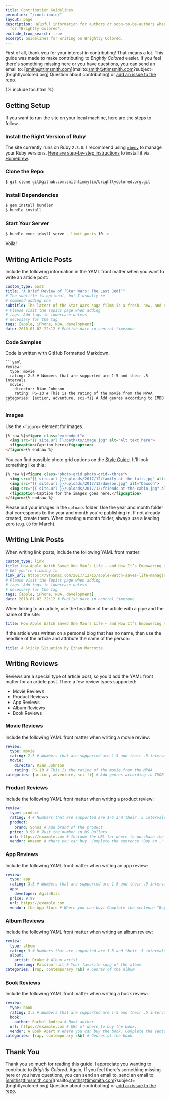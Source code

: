 ```yaml
---
title: Contribution Guidelines
permalink: "/contribute/"
layout: page
description: Helpful information for authors or soon-to-be-authors when writing content
  for *Brightly Colored*.
exclude_from_search: true
excerpt: Guidelines for writing on Brightly Colored.
---
```


First of all, thank you for your interest in contributing! That means a lot. This guide was made to make contributing to *Brightly Colored* easier. If you feel there's something missing here or you have questions, you can send an email to: [smith@ttimsmith.com](mailto:smith@ttimsmith.com?subject=[brightlycolored.org] Question about contributing) or [add an issue to the repo](https://github.com/smithtimmytim/brightlycolored.org/issues/new).

{% include toc.html %}

## Getting Setup

If you want to run the site on your local machine, here are the steps to follow.

### Install the Right Version of Ruby

The site currently runs on Ruby `2.3.0`. I recommend using [`rbenv`](https://github.com/rbenv/rbenv) to manage your Ruby versions. [Here are step-by-step instructions](https://github.com/rbenv/rbenv#homebrew-on-macos) to install it via [Homebrew](https://brew.sh/).

### Clone the Repo

```sh
$ git clone git@github.com:smithtimmytim/brightlycolored.org.git
```

### Install Dependencies

```sh
$ gem install bundler
$ bundle install
```

### Start Your Server

```sh
$ bundle exec jekyll serve --limit_posts 10 -o
```

Voilà!

## Writing Article Posts

Include the following information in the YAML front matter when you want to write an article post:

```yaml
custom_type: post
title: "A Brief Review of ‘Star Wars: The Last Jedi’"
# The subtitle is optional, but I usually re-
# commend adding one
subtitle: The latest of the Star Wars saga films is a fresh, new, and exciting chapter of my favorite franchise
# Please visit the Topics page when adding 
# tags. Add tags in lowercase unless
# necessary for the tag
tags: [apple, iPhone, NBA, development]
date: 2018-01-02 22:12 # Publish date in central timezone
```

### Code Samples

Code is written with GitHub Formatted Markdown.

    ```yaml
    review:
      type: movie
      rating: 2.5 # Numbers that are supported are 1-5 and their .5 intervals
      movie:
        director: Rian Johnson
        rating: PG-13 # This is the rating of the movie from the MPAA
    categories: [action, adventure, sci-fi] # Add genres according to IMDB
    ```

### Images

Use the `<figure>` element for images.

```html
{% raw %}<figure class="extendout">
  <img src="{{ site.url }}/path/to/image.jpg" alt="Alt text here">
  <figcaption>Caption here</figcaption>
</figure>{% endraw %}
```

You can find possible photo grid options on the [Style Guide](/styleguide). It'll look something like this:

```html
{% raw %}<figure class="photo-grid photo-grid--three">
  <img src="{{ site.url }}/uploads/2017/12/family-at-the-fair.jpg" alt="Family at the Fair">
  <img src="{{ site.url }}/uploads/2017/12/dawson.jpg" alt="Dawson">
  <img src="{{ site.url }}/uploads/2017/12/friends-at-the-cabin.jpg" alt="Friends at the Cabin">
  <figcaption>Caption for the images goes here.</figcaption>
</figure>{% endraw %}
```

Please put your images in the `uploads` folder. Use the year and month folder that corresponds to the year and month you're publishing in. If not already created, create them. When creating a month folder, always use a leading zero (e.g. `03` for March).

## Writing Link Posts

When writing link posts, include the following YAML front matter:

```yaml
custom_type: link
title: How Apple Watch Saved One Man’s Life — and How It’s Empowering Him After His Heart Attack | 9to5Mac
# URL you're linking to
link_url: https://9to5mac.com/2017/12/15/apple-watch-saves-life-managing-heart-attack/
# Please visit the Topics page when adding 
# tags. Add tags in lowercase unless
# necessary for the tag
tags: [apple, iPhone, NBA, development]
date: 2018-01-02 22:12 # Publish date in central timezone
```

When linking to an article, use the headline of the article with a pipe and the name of the site:

```yaml
title: How Apple Watch Saved One Man’s Life — and How It’s Empowering Him After His Heart Attack | 9to5Mac
```

If the article was written on a personal blog that has no name, then use the headline of the article and attribute the name of the person:

```yaml
title: A Sticky Situation by Ethan Marcotte
```

## Writing Reviews

Reviews are a special type of article post, so you'd add the YAML front matter for an article post. There a few review types supported:

- Movie Reviews
- Product Reviews
- App Reviews
- Album Reviews
- Book Reviews

### Movie Reviews

Include the following YAML front matter when writing a movie review:

```yaml
review:
  type: movie
  rating: 2.5 # Numbers that are supported are 1-5 and their .5 intervals
  movie:
    director: Rian Johnson
    rating: PG-13 # This is the rating of the movie from the MPAA
categories: [action, adventure, sci-fi] # Add genres according to IMDB
```

### Product Reviews

Include the following YAML front matter when writing a product review:

```yaml
review:
  type: product
  rating: 4 # Numbers that are supported are 1-5 and their .5 intervals
  product:
    brand: Sonos # Add brand of the product
  price: 3.99 # Just the number in US Dollars
  url: https://example.com # Include the URL for where to purchase the product
  vendor: Amazon # Where you can buy. Complete the sentence "Buy on …" 
```

### App Reviews

Include the following YAML front matter when writing an app review:

```yaml
review:
  type: app
  rating: 3.5 # Numbers that are supported are 1-5 and their .5 intervals
  app:
    developer: AgileBits
  price: 9.99
  url: https://example.com
  vendor: the App Store # Where you can buy. Complete the sentence "Buy on …" 
```

### Album Reviews

Include the following YAML front matter when writing an album review:

```yaml
review:
  type: album
  rating: 3 # Numbers that are supported are 1-5 and their .5 intervals
  album:
    artist: Drake # Album artist
    favesong: Passionfruit # Your favorite song of the album
categories: [rap, contemporary r&b] # Genres of the album
```

### Book Reviews

Include the following YAML front matter when writing a book review:

```yaml
review:
  type: book
  rating: 3.5 # Numbers that are supported are 1-5 and their .5 intervals
  book:
    author: Rachel Andrew # Book author
  url: https://example.com # URL of where to buy the book.
  vendor: A Book Apart # Where you can buy the book. Complete the sentence "Buy on …"
categories: [rap, contemporary r&b] # Genres of the book
```

## Thank You

Thank you so much for reading this guide. I appreciate you wanting to contribute to *Brightly Colored*. Again, If you feel there's something missing here or you have questions, you can send an email to, send an email to: [smith@ttimsmith.com](mailto:smith@ttimsmith.com?subject=[brightlycolored.org] Question about contributing) or [add an issue to the repo](https://github.com/smithtimmytim/brightlycolored.org/issues/new).
